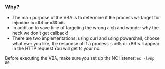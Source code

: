 ### Why?
- The main purpose of the VBA is to determine if the process we target for injection is x64 or x86 bit.
- In addition to save time of targeting the wrong arch and wonder why the heck we don't get callback!
- There are two implementations: using curl and using powershell, choose what ever you like, the response of if a process is x65 or x86 will appear in the HTTP request
  You will get to your nc.

Before executing the VBA, make sure you set up the NC listener: `nc -lvnp 80`
